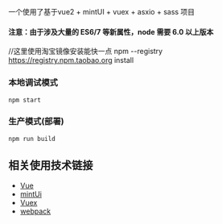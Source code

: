 
一个使用了基于vue2 + mintUI + vuex + asxio + sass 项目

#### 注意：由于涉及大量的 ES6/7 等新属性，node 需要 6.0 以上版本 

//这里使用淘宝镜像安装能快一点
npm --registry https://registry.npm.taobao.org install

### 本地调试模式
```
npm start

```
### 生产模式(部署)

```
npm run build

```

## 相关使用技术链接

- [Vue](https://github.com/vuejs/vue)
- [mintUi](https://github.com/ElemeFE/mint-ui)
- [Vuex](https://github.com/vuejs/vuex)
- [webpack](https://github.com/webpack/webpack)




